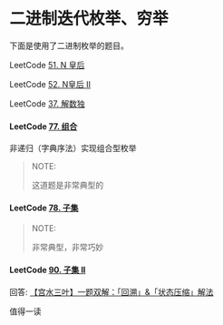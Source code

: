 # 二进制迭代枚举、穷举

下面是使用了二进制枚举的题目。

LeetCode [51. N 皇后](https://leetcode-cn.com/problems/n-queens/)

LeetCode [52. N皇后 II](https://leetcode-cn.com/problems/n-queens-ii/)

LeetCode [37. 解数独](https://leetcode-cn.com/problems/sudoku-solver/)



#### LeetCode [77. 组合](https://leetcode-cn.com/problems/combinations/)

非递归（字典序法）实现组合型枚举

> NOTE: 
>
> 这道题是非常典型的



#### LeetCode [78. 子集](https://leetcode-cn.com/problems/subsets/)

> NOTE: 
>
> 非常典型，非常巧妙



#### LeetCode [90. 子集 II](https://leetcode-cn.com/problems/subsets-ii/)

回答: [【宫水三叶】一题双解：「回溯」&「状态压缩」解法](https://leetcode-cn.com/problems/subsets-ii/solution/gong-shui-san-xie-yi-ti-shuang-jie-hui-s-g77q/)

值得一读

